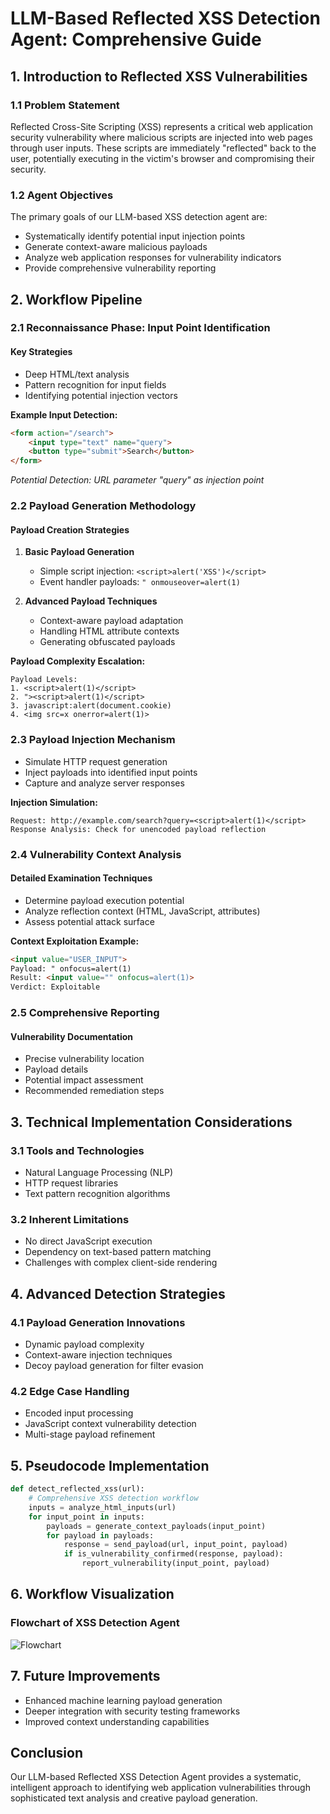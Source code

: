 # LLM-Based Reflected XSS Detection Agent: Comprehensive Guide

## 1. Introduction to Reflected XSS Vulnerabilities

### 1.1 Problem Statement
Reflected Cross-Site Scripting (XSS) represents a critical web application security vulnerability where malicious scripts are injected into web pages through user inputs. These scripts are immediately "reflected" back to the user, potentially executing in the victim's browser and compromising their security.

### 1.2 Agent Objectives
The primary goals of our LLM-based XSS detection agent are:
- Systematically identify potential input injection points
- Generate context-aware malicious payloads
- Analyze web application responses for vulnerability indicators
- Provide comprehensive vulnerability reporting

## 2. Workflow Pipeline

### 2.1 Reconnaissance Phase: Input Point Identification
#### Key Strategies
- Deep HTML/text analysis
- Pattern recognition for input fields
- Identifying potential injection vectors

**Example Input Detection:**
```html
<form action="/search">
    <input type="text" name="query">
    <button type="submit">Search</button>
</form>
```
*Potential Detection: URL parameter "query" as injection point*

### 2.2 Payload Generation Methodology
#### Payload Creation Strategies
1. **Basic Payload Generation**
   - Simple script injection: `<script>alert('XSS')</script>`
   - Event handler payloads: `" onmouseover=alert(1)`

2. **Advanced Payload Techniques**
   - Context-aware payload adaptation
   - Handling HTML attribute contexts
   - Generating obfuscated payloads

**Payload Complexity Escalation:**
```
Payload Levels:
1. <script>alert(1)</script>
2. "><script>alert(1)</script>
3. javascript:alert(document.cookie)
4. <img src=x onerror=alert(1)>
```

### 2.3 Payload Injection Mechanism
- Simulate HTTP request generation
- Inject payloads into identified input points
- Capture and analyze server responses

**Injection Simulation:**
```
Request: http://example.com/search?query=<script>alert(1)</script>
Response Analysis: Check for unencoded payload reflection
```

### 2.4 Vulnerability Context Analysis
#### Detailed Examination Techniques
- Determine payload execution potential
- Analyze reflection context (HTML, JavaScript, attributes)
- Assess potential attack surface

**Context Exploitation Example:**
```html
<input value="USER_INPUT">
Payload: " onfocus=alert(1)
Result: <input value="" onfocus=alert(1)>
Verdict: Exploitable
```

### 2.5 Comprehensive Reporting
#### Vulnerability Documentation
- Precise vulnerability location
- Payload details
- Potential impact assessment
- Recommended remediation steps

## 3. Technical Implementation Considerations

### 3.1 Tools and Technologies
- Natural Language Processing (NLP)
- HTTP request libraries
- Text pattern recognition algorithms

### 3.2 Inherent Limitations
- No direct JavaScript execution
- Dependency on text-based pattern matching
- Challenges with complex client-side rendering

## 4. Advanced Detection Strategies

### 4.1 Payload Generation Innovations
- Dynamic payload complexity
- Context-aware injection techniques
- Decoy payload generation for filter evasion

### 4.2 Edge Case Handling
- Encoded input processing
- JavaScript context vulnerability detection
- Multi-stage payload refinement

## 5. Pseudocode Implementation

```python
def detect_reflected_xss(url):
    # Comprehensive XSS detection workflow
    inputs = analyze_html_inputs(url)
    for input_point in inputs:
        payloads = generate_context_payloads(input_point)
        for payload in payloads:
            response = send_payload(url, input_point, payload)
            if is_vulnerability_confirmed(response, payload):
                report_vulnerability(input_point, payload)
```

## 6. Workflow Visualization

### Flowchart of XSS Detection Agent

<img src="https://github.com/Vignesh-Kamsala/md-file/blob/main/Untitled%20diagram-2025-01-31-160105.png" alt="Flowchart">


## 7. Future Improvements
- Enhanced machine learning payload generation
- Deeper integration with security testing frameworks
- Improved context understanding capabilities

## Conclusion
Our LLM-based Reflected XSS Detection Agent provides a systematic, intelligent approach to identifying web application vulnerabilities through sophisticated text analysis and creative payload generation.
